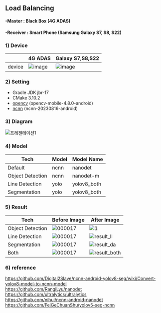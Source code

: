 ## Load Balancing
#### -Master : Black Box (4G ADAS)
#### -Receiver : Smart Phone (Samsung Galaxy S7, S8, S22)

### 1) Device
| |4G ADAS |Galaxy S7,S8,S22 |
|---|---|---|
|device |![image](https://github.com/yoousung/ADAS_LoadBaling/assets/108113584/0a86d5dd-1df3-4ac1-bf48-fda68e9509d7) |![image](https://github.com/yoousung/ADAS_LoadBaling/assets/108113584/3b21ea4a-93b5-46ae-b9ab-8b4897358308) |

### 2) Setting
- Gradle JDK jbr-17
- CMake 3.10.2
- [opencv](https://github.com/nihui/opencv-mobile/releases) (opencv-mobile-4.8.0-android)
- [ncnn](https://github.com/Tencent/ncnn/releases) (ncnn-20230816-android)

### 3) Diagram
![프레젠테이션1](https://github.com/yoousung/ADAS_LoadBaling/assets/108113584/1d9198a9-2aae-4e9b-925b-92a09547e4f5)



### 4) Model
|Tech |Model |Model Name |
|---|---|---|
|Default|ncnn |nanodet |
|Object Detection |ncnn |nanodet-m |
|Line Detection |yolo |yolov8_both |
|Segmentation |yolo |yolov8_both |


### 5) Result

|Tech |Before Image |After Image |
|---|---|---|
|Object Detection |![000017](https://github.com/yoousung/ADAS_LoadBaling/assets/108113584/7f2c15ff-ce2a-4ca9-a1eb-b8290079f6ec) |![1](https://github.com/yoousung/ADAS_LoadBaling/assets/108113584/47677527-64f8-4283-a09e-9ad0d7ea826d) |
|Line Detection |![000017](https://github.com/yoousung/ADAS_LoadBaling/assets/108113584/7f2c15ff-ce2a-4ca9-a1eb-b8290079f6ec) |![result_ll](https://github.com/yoousung/ADAS_LoadBaling/assets/108113584/856c51f4-56e2-4095-be00-3aa170fab184) |
|Segmentation |![000017](https://github.com/yoousung/ADAS_LoadBaling/assets/108113584/ed708eb2-88aa-4ddd-92a0-68b33677a6dc) |![result_da](https://github.com/yoousung/ADAS_LoadBaling/assets/108113584/91e1b2a6-3e62-4163-9bcf-ad286f4e1793) |
|Both |![000017](https://github.com/yoousung/ADAS_LoadBaling/assets/108113584/481f0463-6a75-4aef-9793-db77ff002a36) |![result_both](https://github.com/yoousung/ADAS_LoadBaling/assets/108113584/975f2eef-bd48-4c4b-ad17-c45399daa13b) |



### 6) reference
https://github.com/Digital2Slave/ncnn-android-yolov8-seg/wiki/Convert-yolov8-model-to-ncnn-model  
  https://github.com/RangiLyu/nanodet  
https://github.com/ultralytics/ultralytics  
https://github.com/nihui/ncnn-android-nanodet  
https://github.com/FeiGeChuanShu/yolov5-seg-ncnn  
